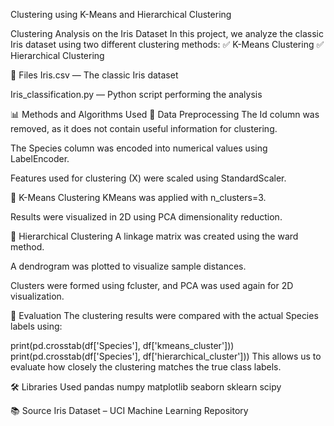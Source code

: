 Clustering using K-Means and Hierarchical Clustering

Clustering Analysis on the Iris Dataset
In this project, we analyze the classic Iris dataset using two different clustering methods:
✅ K-Means Clustering
✅ Hierarchical Clustering

📁 Files
Iris.csv — The classic Iris dataset

Iris_classification.py — Python script performing the analysis

📊 Methods and Algorithms Used
🔹 Data Preprocessing
The Id column was removed, as it does not contain useful information for clustering.

The Species column was encoded into numerical values using LabelEncoder.

Features used for clustering (X) were scaled using StandardScaler.

🔹 K-Means Clustering
KMeans was applied with n_clusters=3.

Results were visualized in 2D using PCA dimensionality reduction.

🔹 Hierarchical Clustering
A linkage matrix was created using the ward method.

A dendrogram was plotted to visualize sample distances.

Clusters were formed using fcluster, and PCA was used again for 2D visualization.

🧪 Evaluation
The clustering results were compared with the actual Species labels using:

print(pd.crosstab(df['Species'], df['kmeans_cluster']))
print(pd.crosstab(df['Species'], df['hierarchical_cluster']))
This allows us to evaluate how closely the clustering matches the true class labels.

🛠️ Libraries Used
pandas
numpy
matplotlib
seaborn
sklearn
scipy

📚 Source
Iris Dataset – UCI Machine Learning Repository
